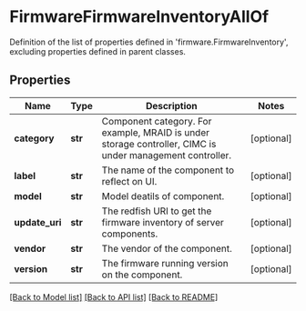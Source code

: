 # FirmwareFirmwareInventoryAllOf

Definition of the list of properties defined in 'firmware.FirmwareInventory', excluding properties defined in parent classes.
## Properties
Name | Type | Description | Notes
------------ | ------------- | ------------- | -------------
**category** | **str** | Component category. For example, MRAID is under storage controller, CIMC is under management controller. | [optional] 
**label** | **str** | The name of the component to reflect on UI. | [optional] 
**model** | **str** | Model deatils of component. | [optional] 
**update_uri** | **str** | The redfish URI to get the firmware inventory of server components. | [optional] 
**vendor** | **str** | The vendor of the component. | [optional] 
**version** | **str** | The firmware running version on the component. | [optional] 

[[Back to Model list]](../README.md#documentation-for-models) [[Back to API list]](../README.md#documentation-for-api-endpoints) [[Back to README]](../README.md)


